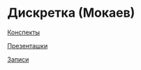 # Дискретка (Мокаев)

[Конспекты](sem2/notes/discrete/notes.md)

[Презенташки](presentations.md)

[Записи](records.md)